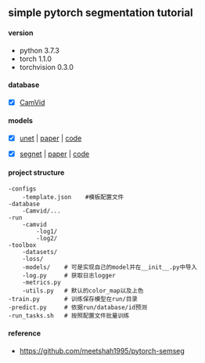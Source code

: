## simple pytorch segmentation tutorial

#### version  
- python 3.7.3
- torch 1.1.0
- torchvision 0.3.0

#### database  

- [x] [CamVid](https://github.com/dtrimina/pytorch_segmentation_tutorial/tree/master/database/CamVid)

#### models

- [x] [unet](https://blog.dtrimina.cn/Segmentation/segmentation-2/) | [paper](http://xxx.itp.ac.cn/pdf/1505.04597.pdf) | [code](https://github.com/dtrimina/pytorch_segmentation_tutorial/blob/master/toolbox/models/unet.py)
- [x] [segnet](https://blog.dtrimina.cn/Segmentation/segmentation-2/) | [paper](http://xxx.itp.ac.cn/pdf/1511.00561.pdf) | [code](https://github.com/dtrimina/pytorch_segmentation_tutorial/blob/master/toolbox/models/segnet.py)


#### project structure 

```
-configs  
    -template.json    #模板配置文件  
-database  
    -Camvid/...  
-run
    -camvid
        -log1/
        -log2/ 
-toolbox  
    -datasets/
    -loss/  
    -models/    # 可是实现自己的model并在__init__.py中导入  
    -log.py     # 获取日志logger  
    -metrics.py  
    -utils.py   # 默认的color_map以及上色
-train.py       # 训练保存模型在run/目录  
-predict.py     # 依据run/database/id预测  
-run_tasks.sh   # 按照配置文件批量训练  
```

#### reference
- https://github.com/meetshah1995/pytorch-semseg